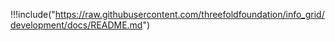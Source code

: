 

!!!include("https://raw.githubusercontent.com/threefoldfoundation/info_grid/development/docs/README.md")